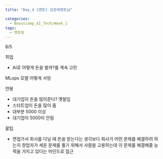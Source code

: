 ```yaml
---
title: "Day_4 [멘토] 김준태멘토님"

categories:
  - Boostcamp_AI_Tech/Week_1
tags:
  - 멘토링
---
```


8/5

취업
- AI로 어떻게 돈을 벌까?를 계속 고민

MLops 모델 어떻게 서빙

연봉
- 대기업이 돈을 많이준다? 옛말임
- 스타트업이 돈을 많이 줌
- 대부분 5000 이상
- 대기업이 5000이 안됨

꿀팁
- 면접가서 회사를 다닐 때 돈을 받는다는 생각보다 회사가 어떤 문제를 해결하려 하는지 창업자가 세운 문제를 풀기 위해서 사람을 고용하는데 이 문제를 해결해줄 능력을 가지고 있다는 마인드로 접근

